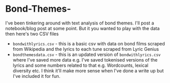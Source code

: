 # Bond-Themes-
I've been tinkering around with text analysis of bond themes. I'll post a notebook/blog post at some point. But it you wanted to play with the data then here's two CSV files
+ `bondwithlyrics.csv` - this is a basic csv with data on bond films scraped from Wikipedia and the lyrics to each tune scraped from Lyric Genius
+ `bondthemesdata.csv` - this is an updated version of `bondwithlyrics.csv` where I've saved more data e.g. I've saved tokenised versions of the lyrics and some numbers related to that e.g. Wordcounts, lexical diversity etc. I think it'll make more sense when I've done a write up but I've included it for fun.
